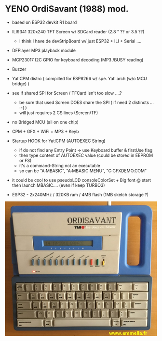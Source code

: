 # YENO OrdiSavant (1988) mod.

- based on ESP32 devkit R1 board
- ILI9341 320x240 TFT Screen w/ SDCard reader (2.8 " ?? or 3.5 ??)
  - I think I have de devStripBoard w/ just ESP32 + ILI + Serial ....
- DFPlayer MP3 playback module
- MCP23017 I2C GPIO for keyboard decoding (MP3 /BUSY reading)
- Buzzer
- YatlCPM distro ( compilled for ESP8266 w/ spe. Yatl arch (w/o MCU bridge) )
- see if shared SPI for Screen / TFCard isn't too slow ....?
  - be sure that used Screen DOES share the SPI ( if need 2 distincts ... :-( )
  - will just requires 2 CS lines (Screen/TF)
- no Bridged MCU (all on one chip)
- CPM + GFX + WiFi + MP3 + Keyb
- Startup HOOK for YatlCPM (AUTOEXEC String)
  - if do not find any Entry Point -> use Keyboard buffer & firstUse flag
  - then type content of AUTOEXEC value (could be stored in EEPROM or FS)
  - it's a command-String not an executable
  - so can be "A:MBASIC", "A:MBASIC MENU", "C:GFXDEMO.COM"
- it could be cool to use pseudoLCD consoleColorSet + Big font @ start then launch MBASIC.... (even if keep TURBO3)

- ESP32 - 2x240MHz / 320KB ram / 4MB flash (1MB sketch storage ?)

![YENO Ordisavant (1988)](./pictures/ORDI_SAVANT_001.jpg)